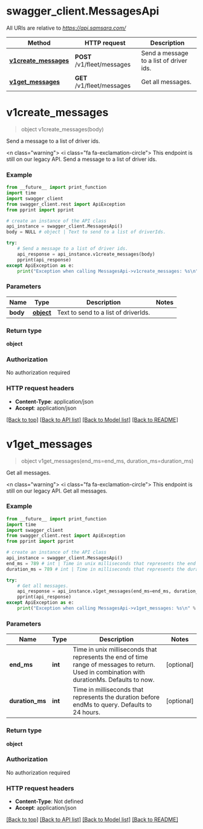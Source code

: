 # swagger_client.MessagesApi

All URIs are relative to *https://api.samsara.com/*

Method | HTTP request | Description
------------- | ------------- | -------------
[**v1create_messages**](MessagesApi.md#v1create_messages) | **POST** /v1/fleet/messages | Send a message to a list of driver ids.
[**v1get_messages**](MessagesApi.md#v1get_messages) | **GET** /v1/fleet/messages | Get all messages.

# **v1create_messages**
> object v1create_messages(body)

Send a message to a list of driver ids.

<n class=\"warning\"> <nh> <i class=\"fa fa-exclamation-circle\"></i> This endpoint is still on our legacy API. </nh> </n>  Send a message to a list of driver ids.

### Example
```python
from __future__ import print_function
import time
import swagger_client
from swagger_client.rest import ApiException
from pprint import pprint

# create an instance of the API class
api_instance = swagger_client.MessagesApi()
body = NULL # object | Text to send to a list of driverIds.

try:
    # Send a message to a list of driver ids.
    api_response = api_instance.v1create_messages(body)
    pprint(api_response)
except ApiException as e:
    print("Exception when calling MessagesApi->v1create_messages: %s\n" % e)
```

### Parameters

Name | Type | Description  | Notes
------------- | ------------- | ------------- | -------------
 **body** | [**object**](object.md)| Text to send to a list of driverIds. | 

### Return type

**object**

### Authorization

No authorization required

### HTTP request headers

 - **Content-Type**: application/json
 - **Accept**: application/json

[[Back to top]](#) [[Back to API list]](../README.md#documentation-for-api-endpoints) [[Back to Model list]](../README.md#documentation-for-models) [[Back to README]](../README.md)

# **v1get_messages**
> object v1get_messages(end_ms=end_ms, duration_ms=duration_ms)

Get all messages.

<n class=\"warning\"> <nh> <i class=\"fa fa-exclamation-circle\"></i> This endpoint is still on our legacy API. </nh> </n>  Get all messages.

### Example
```python
from __future__ import print_function
import time
import swagger_client
from swagger_client.rest import ApiException
from pprint import pprint

# create an instance of the API class
api_instance = swagger_client.MessagesApi()
end_ms = 789 # int | Time in unix milliseconds that represents the end of time range of messages to return. Used in combination with durationMs. Defaults to now. (optional)
duration_ms = 789 # int | Time in milliseconds that represents the duration before endMs to query. Defaults to 24 hours. (optional)

try:
    # Get all messages.
    api_response = api_instance.v1get_messages(end_ms=end_ms, duration_ms=duration_ms)
    pprint(api_response)
except ApiException as e:
    print("Exception when calling MessagesApi->v1get_messages: %s\n" % e)
```

### Parameters

Name | Type | Description  | Notes
------------- | ------------- | ------------- | -------------
 **end_ms** | **int**| Time in unix milliseconds that represents the end of time range of messages to return. Used in combination with durationMs. Defaults to now. | [optional] 
 **duration_ms** | **int**| Time in milliseconds that represents the duration before endMs to query. Defaults to 24 hours. | [optional] 

### Return type

**object**

### Authorization

No authorization required

### HTTP request headers

 - **Content-Type**: Not defined
 - **Accept**: application/json

[[Back to top]](#) [[Back to API list]](../README.md#documentation-for-api-endpoints) [[Back to Model list]](../README.md#documentation-for-models) [[Back to README]](../README.md)

